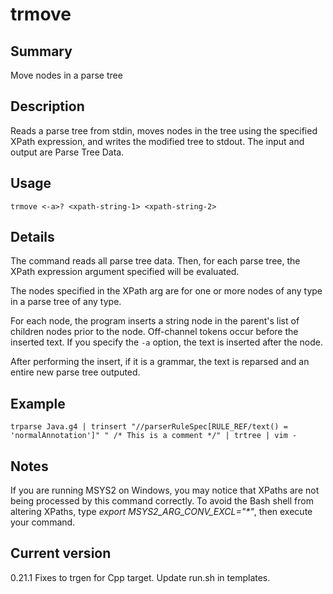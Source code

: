 # trmove

## Summary

Move nodes in a parse tree

## Description

Reads a parse tree from stdin, moves
nodes in the tree using
the specified XPath expression, and writes the modified tree
to stdout. The input and output are Parse Tree Data.

## Usage

    trmove <-a>? <xpath-string-1> <xpath-string-2>

## Details

The command reads all parse tree data. Then, for each parse tree,
the XPath expression argument specified will be evaluated.

The nodes specified in the XPath arg are for one or more
nodes of any type in a parse tree of any type.

For each node, the program inserts a string node in the parent's
list of children nodes prior to the node. Off-channel tokens occur
before the inserted text. If you specify the `-a` option, the text
is inserted after the node.

After performing the insert, if it is a grammar, the text is reparsed
and an entire new parse tree outputed.

## Example

    trparse Java.g4 | trinsert "//parserRuleSpec[RULE_REF/text() = 'normalAnnotation']" " /* This is a comment */" | trtree | vim -

## Notes

If you are running MSYS2 on Windows, you may notice that XPaths are not being
processed by this command correctly. To avoid the Bash shell from altering
XPaths, type _export MSYS2_ARG_CONV_EXCL="*"_, then execute your command.

## Current version

0.21.1 Fixes to trgen for Cpp target. Update run.sh in templates.
